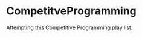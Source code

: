 # CompetitveProgramming
Attempting [this](https://github.com/RahulDamineni/CompetitveProgramming.git) Competitive Programming play list.
